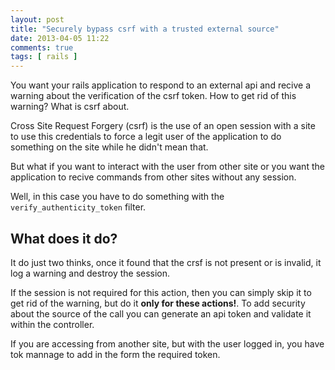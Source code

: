 ```yaml
---
layout: post
title: "Securely bypass csrf with a trusted external source"
date: 2013-04-05 11:22
comments: true
tags: [ rails ]
---
```


You want your rails application to respond to an external api and recive
a warning about the verification of the csrf token. How to get rid of
this warning? What is csrf about.

<!-- more -->

Cross Site Request Forgery (csrf) is the use of an open session with a
site to use this credentials to force a legit user of the application to
do something on the site while he didn't mean that.

But what if you want to interact with the user from other site or you
want the application to recive commands from other sites without any
session.

Well, in this case you have to do something with the
`verify_authenticity_token` filter.

## What does it do? ##

It do just two thinks, once it found that the crsf is not present or is
invalid, it log a warning and destroy the session.

If the session is not required for this action, then you can simply skip
it to get rid of the warning, but do it **only for these actions!**. To
add security about the source of the call you can generate an api token
and validate it within the controller.

If you are accessing from another site, but with the user logged in, you
have tok mannage to add in the form the required token.
